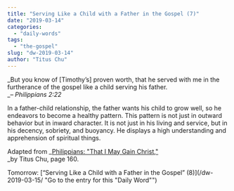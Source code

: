 ```yaml
---
title: "Serving Like a Child with a Father in the Gospel (7)"
date: "2019-03-14"
categories: 
  - "daily-words"
tags: 
  - "the-gospel"
slug: "dw-2019-03-14"
author: "Titus Chu"
---
```


_But you know of \[Timothy’s\] proven worth, that he served with me in the furtherance of the gospel like a child serving his father.  
__– Philippians 2:22_

In a father-child relationship, the father wants his child to grow well, so he endeavors to become a healthy pattern. This pattern is not just in outward behavior but in inward character. It is not just in his living and service, but in his decency, sobriety, and buoyancy. He displays a high understanding and apprehension of spiritual things.

Adapted from _[Philippians: "That I May Gain Christ,"](/book-philippians/ "Go to the listing for this book")  
_by Titus Chu, page 160.

Tomorrow: [“Serving Like a Child with a Father in the Gospel” (8)](/dw-2019-03-15/ "Go to the entry for this "Daily Word"")
